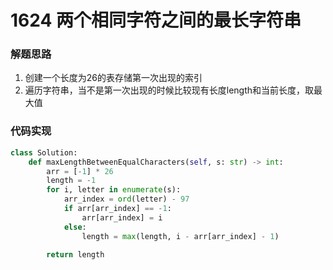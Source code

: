 # 1624 两个相同字符之间的最长字符串

### 解题思路

1. 创建一个长度为26的表存储第一次出现的索引
2. 遍历字符串，当不是第一次出现的时候比较现有长度length和当前长度，取最大值

### 代码实现

```python
class Solution:
    def maxLengthBetweenEqualCharacters(self, s: str) -> int:
        arr = [-1] * 26
        length = -1
        for i, letter in enumerate(s):
            arr_index = ord(letter) - 97
            if arr[arr_index] == -1:
                arr[arr_index] = i
            else:
                length = max(length, i - arr[arr_index] - 1)
        
        return length
```

